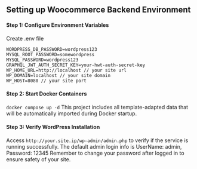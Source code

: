 

## Setting up Woocommerce Backend Environment
#### Step 1: Configure Environment Variables
Create .env file
```
WORDPRESS_DB_PASSWORD=wordpress123
MYSQL_ROOT_PASSWORD=somewordpress
MYSQL_PASSWORD=wordpress123
GRAPHQL_JWT_AUTH_SECRET_KEY=your-hwt-auth-secret-key
WP_HOME_URL=http://localhost // your site url
WP_DOMAIN=localhost // your site domain
WP_HOST=8080 // your site port
```

#### Step 2: Start Docker Containers
`docker compose up -d`
This project includes all template-adapted data that will be automatically imported during Docker startup.

#### Step 3: Verify WordPress Installation
Access `http://your.site.ip/wp-admin/admin.php` to verify if the service is running successfully.
The default admin login info is
UserName: admin, Password: 12345
Remember to change your password after logged in to ensure safety of your site.
